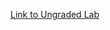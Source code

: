 [Link to Ungraded Lab](https://github.com/https-deeplearning-ai/tensorflow-2-public/tree/main/C2_Device-based-TF-lite/W3/ungraded_labs/ios_apps)
